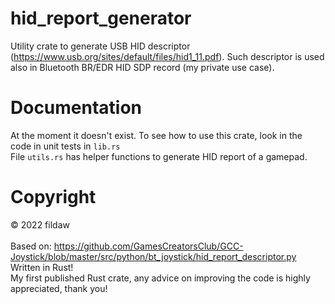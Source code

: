 # hid_report_generator

Utility crate to generate USB HID descriptor (https://www.usb.org/sites/default/files/hid1_11.pdf). 
Such descriptor is used also in Bluetooth BR/EDR HID SDP record (my private use case).

# Documentation
At the moment it doesn't exist. To see how to use this crate, look in the code in unit tests in `lib.rs`<br>
File `utils.rs` has helper functions to generate HID report of a gamepad.

# Copyright
&copy; 2022 fildaw<br><br>
Based on: https://github.com/GamesCreatorsClub/GCC-Joystick/blob/master/src/python/bt_joystick/hid_report_descriptor.py<br>
Written in Rust!<br>
My first published Rust crate, any advice on improving the code is highly appreciated, thank you!
